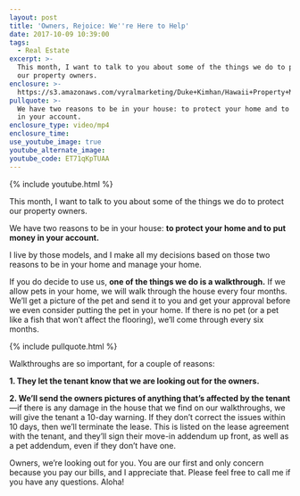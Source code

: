 ```yaml
---
layout: post
title: 'Owners, Rejoice: We''re Here to Help'
date: 2017-10-09 10:39:00
tags:
  - Real Estate
excerpt: >-
  This month, I want to talk to you about some of the things we do to protect
  our property owners.
enclosure: >-
  https://s3.amazonaws.com/vyralmarketing/Duke+Kimhan/Hawaii+Property+Management-+What+property+managers+have+to+offer.mp4
pullquote: >-
  We have two reasons to be in your house: to protect your home and to put money
  in your account.
enclosure_type: video/mp4
enclosure_time:
use_youtube_image: true
youtube_alternate_image:
youtube_code: ET71qKpTUAA
---
```



{% include youtube.html %}

This month, I want to talk to you about some of the things we do to protect our property owners.

We have two reasons to be in your house: **to protect your home and to put money in your account.**

I live by those models, and I make all my decisions based on those two reasons to be in your home and manage your home.

If you do decide to use us, **one of the things we do is a walkthrough.** If we allow pets in your home, we will walk through the house every four months. We’ll get a picture of the pet and send it to you and get your approval before we even consider putting the pet in your home. If there is no pet (or a pet like a fish that won’t affect the flooring), we’ll come through every six months.

{% include pullquote.html %}

Walkthroughs are so important, for a couple of reasons:

**1. They let the tenant know that we are looking out for the owners.**

**2. We’ll send the owners pictures of anything that’s affected by the tenant**—if there is any damage in the house that we find on our walkthroughs, we will give the tenant a 10-day warning. If they don’t correct the issues within 10 days, then we’ll terminate the lease. This is listed on the lease agreement with the tenant, and they’ll sign their move-in addendum up front, as well as a pet addendum, even if they don’t have one.

Owners, we’re looking out for you. You are our first and only concern because you pay our bills, and I appreciate that. Please feel free to call me if you have any questions. Aloha!